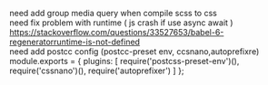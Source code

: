 need add group media query when compile scss to css<br>
need fix problem with runtime ( js crash if use async await ) https://stackoverflow.com/questions/33527653/babel-6-regeneratorruntime-is-not-defined<br>
need add postcc config (postcc-preset env, ccsnano,autoprefixre)<br>
module.exports = {
    plugins: [
        require('postcss-preset-env')(),
        require('cssnano')(),
        require('autoprefixer')
    ]
};
